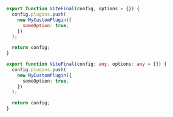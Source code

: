 ```js filename="example-addon/src/vite/viteFinal.js" renderer="common" language="js"
export function ViteFinal(config, options = {}) {
  config.plugins.push(
    new MyCustomPlugin({
      someOption: true,
    })
  );

  return config;
}
```

```ts filename="example-addon/src/vite/viteFinal.ts" renderer="common" language="ts"
export function ViteFinal(config: any, options: any = {}) {
  config.plugins.push(
    new MyCustomPlugin({
      someOption: true,
    })
  );

  return config;
}
```
